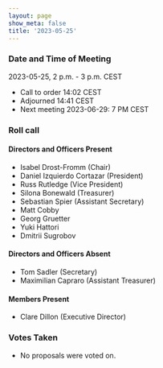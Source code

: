 ```yaml
---
layout: page
show_meta: false
title: '2023-05-25'
---
```


### Date and Time of Meeting

2023-05-25, 2 p.m. - 3 p.m. CEST

* Call to order 14:02 CEST
* Adjourned 14:41 CEST
* Next meeting 2023-06-29: 7 PM CEST

### Roll call

#### Directors and Officers Present

* Isabel Drost-Fromm (Chair)
* Daniel Izquierdo Cortazar (President)
* Russ Rutledge (Vice President)
* Silona Bonewald (Treasurer)
* Sebastian Spier (Assistant Secretary)
* Matt Cobby
* Georg Gruetter
* Yuki Hattori
* Dmitrii Sugrobov

#### Directors and Officers Absent

* Tom Sadler (Secretary)
* Maximilian Capraro (Assistant Treasurer)

#### Members Present

* Clare Dillon (Executive Director)

### Votes Taken

* No proposals were voted on.
